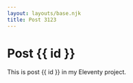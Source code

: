 ```yaml
---
layout: layouts/base.njk
title: Post 3123
---
```


# Post {{ id }}

This is post {{ id }} in my Eleventy project.

